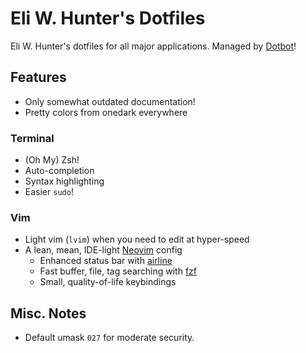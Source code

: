 # Eli W. Hunter's Dotfiles

Eli W. Hunter's dotfiles for all major applications. Managed by [Dotbot](https://git.io/dotbot)!

## Features

* Only somewhat outdated documentation!
* Pretty colors from onedark everywhere

### Terminal

* (Oh My) Zsh!
* Auto-completion
* Syntax highlighting
* Easier `sudo`!

### Vim

* Light vim (`lvim`) when you need to edit at hyper-speed
* A lean, mean, IDE-light [Neovim](https://github.com/neovim/neovim) config
  * Enhanced status bar with [airline](https://github.com/vim-airline/vim-airline)
  * Fast buffer, file, tag searching with [fzf](https://github.com/junegunn/fzf.vim)
  * Small, quality-of-life keybindings

## Misc. Notes

* Default umask `027` for moderate security.
